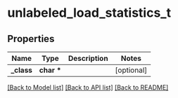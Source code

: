 # unlabeled_load_statistics_t

## Properties
Name | Type | Description | Notes
------------ | ------------- | ------------- | -------------
**_class** | **char \*** |  | [optional] 

[[Back to Model list]](../README.md#documentation-for-models) [[Back to API list]](../README.md#documentation-for-api-endpoints) [[Back to README]](../README.md)


